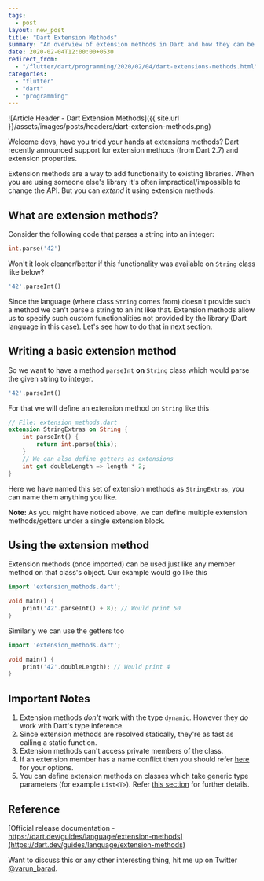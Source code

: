 ```yaml
---
tags:
  - post
layout: new_post
title: "Dart Extension Methods"
summary: "An overview of extension methods in Dart and how they can be useful"
date: 2020-02-04T12:00:00+0530
redirect_from:
  - "/flutter/dart/programming/2020/02/04/dart-extensions-methods.html"
categories:
  - "flutter"
  - "dart"
  - "programming"
---
```


![Article Header - Dart Extension Methods]({{ site.url }}/assets/images/posts/headers/dart-extension-methods.png)

Welcome devs, have you tried your hands at extensions methods? Dart recently announced support for extension methods (from Dart 2.7) and extension properties.

Extension methods are a way to add functionality to existing libraries. When you are using someone else's library it's often impractical/impossible to change the API. But you can _extend_ it using extension methods.

## What are extension methods?

Consider the following code that parses a string into an integer:

```dart
int.parse('42')
```

Won't it look cleaner/better if this functionality was available on `String` class like below?

```dart
'42'.parseInt()
```

Since the language (where class `String` comes from) doesn't provide such a method we can't parse a string to an int like that. Extension methods allow us to specify such custom functionalities not provided by the library (Dart language in this case). Let's see how to do that in next section.

## Writing a basic extension method

So we want to have a method `parseInt` __on__ `String` class which would parse the given string to integer.

```dart
'42'.parseInt()
```

For that we will define an extension method on `String` like this

```dart
// File: extension_methods.dart
extension StringExtras on String {
    int parseInt() {
        return int.parse(this);
    }
    // We can also define getters as extensions
    int get doubleLength => length * 2;
}
```

Here we have named this set of extension methods as `StringExtras`, you can name them anything you like.

__Note:__ As you might have noticed above, we can define multiple extension methods/getters under a single extension block.

## Using the extension method

Extension methods (once imported) can be used just like any member method on that class's object. Our example would go like this

```dart
import 'extension_methods.dart';

void main() {
    print('42'.parseInt() + 8); // Would print 50
}
```

Similarly we can use the getters too

```dart
import 'extension_methods.dart';

void main() {
    print('42'.doubleLength); // Would print 4
}
```

## Important Notes

1. Extension methods _don't_ work with the type `dynamic`. However they _do_ work with Dart's type inference.
2. Since extension methods are resolved statically, they're as fast as calling a static function.
3. Extension methods can't access private members of the class.
4. If an extension member has a name conflict then you should refer [here](https://dart.dev/guides/language/extension-methods#api-conflicts) for your options.
5. You can define extension methods on classes which take generic type parameters (for example `List<T>`). Refer [this section](https://dart.dev/guides/language/extension-methods#implementing-generic-extensions) for further details.

## Reference

[Official release documentation - https://dart.dev/guides/language/extension-methods](https://dart.dev/guides/language/extension-methods)

Want to discuss this or any other interesting thing, hit me up on Twitter [@varun_barad](https://twitter.com/varun_barad).
